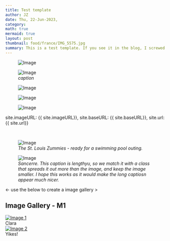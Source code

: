 ```yaml
---
title: Test template
author: JZ
date: Thu, 22-Jun-2023,
category: 
math: true
mermaid: true
layout: post
thumbnail: food/france/IMG_5575.jpg
summary: This is a test template. If you see it in the blog, I screwed up!
---  
```





<figure class = 'landscape' >
  <img src="{{ ".jpg" | prepend: site.imageurl | prepend: site.baseurl  }}" alt="Image" />
  <figcaption><em></em></figcaption>
</figure>   
<figure class = 'landscape' >
  <img src="{{ "sos/asddsfa.jpg" | prepend: site.imageurl | prepend: site.baseurl  }}" alt="Image" />
  <figcaption><em>caption</em></figcaption>
</figure>

<figure class = 'portrait-wide-caption' >
  <img src="{{ ".jpg" | prepend: site.imageurl | prepend: site.baseurl  }}" alt="Image" />
  <figcaption><em></em></figcaption>
</figure>

<figure class = 'portrait' >
  <img src="{{ ".jpg" | prepend: site.imageurl | prepend: site.baseurl  }}" alt="Image" />
  <figcaption><em></em></figcaption>
</figure>
<figure class = 'portrait' >
  <img src="{{ ".jpg" | prepend: site.imageurl | prepend: site.baseurl  }}" alt="Image" />
  <figcaption><em></em></figcaption>
</figure>

<p>site.imageURL: {{ site.imageURL}}, site.baseURL: {{ site.baseURL}}, site.url: {{ site.url}}</p><br>
<figure class = "landscape" >
	<img src="{{ "2022/06/DSC02529-1.jpg" | prepend: site.imageurl | prepend: site.baseurl  }}" alt="Image" />
	<figcaption><em>The St. Louis Zummies - ready for a swimming pool outing.</em></figcaption>
</figure>

<figure class = "portrait-wide-caption" >
	<img class = "narrow" src="{{"sancerre/DSC04945-3.jpg" | prepend: site.imageurl | prepend: site.baseurl  }}" alt="Image" />
	<figcaption><em>Sancerre. This caption is lengthyu, so we match it with a class that spreads it out more than the image, and keep the image smaller. I hope this works as it would make the long captiosn appear much nicer.</em></figcaption>
</figure>

<- use the below to create a image gallery >
<h2>Image Gallery - M1</h2>

<div class="responsive">
  <div class="blog-photo">
    <a target="_blank" href="{{ "2022/01/image-1.jpg" | prepend: site.imageurl | prepend: site.baseurl  }}">
	  <img src="{{ "2022/01/image-1-sq.jpg" | prepend: site.imageurl | prepend: site.baseurl  }}" alt="Image 1" />
    </a>
    <div class="desc">Clara</div>
  </div>
</div>


<div class="responsive">
  <div class="blog-photo">
    <a target="_blank" href="{{ "2022/01/image-2.jpg" | prepend: site.imageurl | prepend: site.baseurl  }}">
 	<img src="{{ "2022/01/image-2-sq.jpg" | prepend: site.imageurl | prepend: site.baseurl  }}" alt="Image 2" />
   </a>
    <div class="desc">Yikes!</div>
  </div>
</div>

<div class="clearfix"></div>

